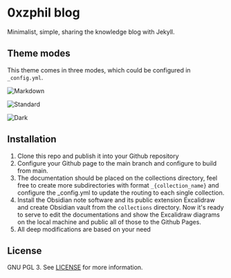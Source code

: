 # 0xzphil blog

Minimalist, simple, sharing the knowledge blog with Jekyll.

## Theme modes

This theme comes in three modes, which could be configured in `_config.yml`.

![Markdown](https://raw.githubusercontent.com/wemake-services/jekyll-theme-hackcss/3cbe97b71a56a19eba386dd928e125b71e50c71e/images/markdown.png)

![Standard](https://raw.githubusercontent.com/wemake-services/jekyll-theme-hackcss/3cbe97b71a56a19eba386dd928e125b71e50c71e/images/standard.png)

![Dark](https://raw.githubusercontent.com/wemake-services/jekyll-theme-hackcss/3cbe97b71a56a19eba386dd928e125b71e50c71e/images/dark.png)

## Installation

1. Clone this repo and publish it into your Github repository
2. Configure your Github page to the main branch and configure to build from main.
3. The documentation should be placed on the collections directory, feel free to create more subdirectories with format `_{collection_name}` and configure the _config.yml to update the routing to each single collection.
4. Install the Obsidian note software and its public extension Excalidraw and create Obsidian vault from the `collections` directory. Now it's ready to serve to edit the documentations and show the Excalidraw diagrams on the local machine and public all of those to the Github Pages.
5. All deep modifications are based on your need

## License

GNU PGL 3. See [LICENSE](https://github.com/wemake-services/jekyll-theme-hackcss/blob/3cbe97b71a56a19eba386dd928e125b71e50c71e/LICENSE) for more information.
